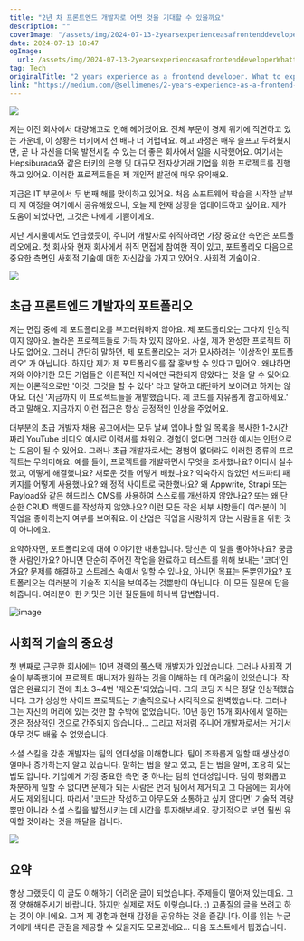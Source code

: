 ```yaml
---
title: "2년 차 프론트엔드 개발자로 어떤 것을 기대할 수 있을까요"
description: ""
coverImage: "/assets/img/2024-07-13-2yearsexperienceasafrontenddeveloperWhattoexpectinthesector_0.png"
date: 2024-07-13 18:47
ogImage:
  url: /assets/img/2024-07-13-2yearsexperienceasafrontenddeveloperWhattoexpectinthesector_0.png
tag: Tech
originalTitle: "2 years experience as a frontend developer. What to expect in the sector?"
link: "https://medium.com/@sellimenes/2-years-experience-as-a-frontend-developer-what-to-expect-in-the-sector-aca7752138ca"
---
```


<img src="/assets/img/2024-07-13-2yearsexperienceasafrontenddeveloperWhattoexpectinthesector_0.png" />

저는 이전 회사에서 대량해고로 인해 헤어졌어요. 전체 부문이 경제 위기에 직면하고 있는 가운데, 이 상황은 터키에서 천 배나 더 어렵네요. 해고 과정은 매우 슬프고 두려웠지만, 곧 나 자신을 더욱 발전시킬 수 있는 더 좋은 회사에서 일을 시작했어요. 여기서는 Hepsiburada와 같은 터키의 은행 및 대규모 전자상거래 기업을 위한 프로젝트를 진행하고 있어요. 이러한 프로젝트들은 제 개인적 발전에 매우 유익해요.

지금은 IT 부문에서 두 번째 해를 맞이하고 있어요. 처음 소프트웨어 학습을 시작한 날부터 제 여정을 여기에서 공유해왔으니, 오늘 제 현재 상황을 업데이트하고 싶어요. 제가 도움이 되었다면, 그것은 나에게 기쁨이에요.

지난 게시물에서도 언급했듯이, 주니어 개발자로 취직하려면 가장 중요한 측면은 포트폴리오에요. 첫 회사와 현재 회사에서 취직 면접에 참여한 적이 있고, 포트폴리오 다음으로 중요한 측면인 사회적 기술에 대한 자신감을 가지고 있어요. 사회적 기술이요.

<div class="content-ad"></div>

<img src="/assets/img/2024-07-13-2yearsexperienceasafrontenddeveloperWhattoexpectinthesector_1.png" />

## 초급 프론트엔드 개발자의 포트폴리오

저는 면접 중에 제 포트폴리오를 부끄러워하지 않아요. 제 포트폴리오는 그다지 인상적이지 않아요. 놀라운 프로젝트들로 가득 차 있지 않아요. 사실, 제가 완성한 프로젝트 하나도 없어요. 그러니 간단히 말하면, 제 포트폴리오는 저가 묘사하려는 '이상적인 포트폴리오' 가 아닙니다. 하지만 제가 제 포트폴리오를 잘 홍보할 수 있다고 믿어요. 왜냐하면 저와 이야기한 모든 기업들은 이론적인 지식에만 국한되지 않았다는 것을 알 수 있어요. 저는 이론적으로만 '이것, 그것을 할 수 있다' 라고 말하고 대단하게 보이려고 하지는 않아요. 대신 '지금까지 이 프로젝트들을 개발했습니다. 제 코드를 자유롭게 참고하세요.' 라고 말해요. 지금까지 이런 접근은 항상 긍정적인 인상을 주었어요.

대부분의 초급 개발자 채용 공고에서는 모두 날씨 앱이나 할 일 목록을 복사한 1-2시간짜리 YouTube 비디오 예시로 이력서를 채워요. 경험이 없다면 그러한 예시는 인턴으로는 도움이 될 수 있어요. 그러나 초급 개발자로서는 경험이 없더라도 이러한 종류의 프로젝트는 무의미해요. 예를 들어, 프로젝트를 개발하면서 무엇을 조사했나요? 어디서 실수했고, 어떻게 해결했나요? 새로운 것을 어떻게 배웠나요? 익숙하지 않았던 서드파티 패키지를 어떻게 사용했나요? 왜 정적 사이트로 국한했나요? 왜 Appwrite, Strapi 또는 Payload와 같은 헤드리스 CMS를 사용하여 스스로를 개선하지 않았나요? 또는 왜 단순한 CRUD 백엔드를 작성하지 않았나요? 이런 모든 작은 세부 사항들이 여러분이 이 직업을 좋아하는지 여부를 보여줘요. 이 산업은 직업을 사랑하지 않는 사람들을 위한 것이 아니에요.

<div class="content-ad"></div>

요약하자면, 포트폴리오에 대해 이야기한 내용입니다. 당신은 이 일을 좋아하나요? 궁금한 사람인가요? 아니면 단순히 주어진 작업을 완료하고 테스트를 위해 보내는 '코더'인가요? 문제를 해결하고 스트레스 속에서 일할 수 있나요, 아니면 목표는 돈뿐인가요? 포트폴리오는 여러분의 기술적 지식을 보여주는 것뿐만이 아닙니다. 이 모든 질문에 답을 해줍니다. 여러분이 한 커밋은 이런 질문들에 하나씩 답변합니다.

![image](/assets/img/2024-07-13-2yearsexperienceasafrontenddeveloperWhattoexpectinthesector_2.png)

## 사회적 기술의 중요성

첫 번째로 근무한 회사에는 10년 경력의 풀스택 개발자가 있었습니다. 그러나 사회적 기술이 부족했기에 프로젝트 매니저가 원하는 것을 이해하는 데 어려움이 있었습니다. 작업은 완료되기 전에 최소 3~4번 '재오픈'되었습니다. 그의 코딩 지식은 정말 인상적했습니다. 그가 상상한 사이드 프로젝트는 기술적으로나 시각적으로 완벽했습니다. 그러나 그는 자신의 머리에 있는 것만 할 수밖에 없었습니다. 10년 동안 15개 회사에서 일하는 것은 정상적인 것으로 간주되지 않습니다... 그리고 저처럼 주니어 개발자로서는 거기서 아무 것도 배울 수 없었습니다.

<div class="content-ad"></div>

소셜 스킬을 갖춘 개발자는 팀의 연대성을 이해합니다. 팀이 조화롭게 일할 때 생산성이 얼마나 증가하는지 알고 있습니다. 말하는 법을 알고 있고, 듣는 법을 알며, 조용히 있는 법도 압니다. 기업에게 가장 중요한 측면 중 하나는 팀의 연대성입니다. 팀이 평화롭고 차분하게 일할 수 없다면 문제가 되는 사람은 먼저 팀에서 제거되고 그 다음에는 회사에서도 제외됩니다. 따라서 '코드만 작성하고 아무도와 소통하고 싶지 않다면' 기술적 역량뿐만 아니라 소셜 스킬을 발전시키는 데 시간을 투자해보세요. 장기적으로 보면 훨씬 유익할 것이라는 것을 깨달을 겁니다.

 <img src="/assets/img/2024-07-13-2yearsexperienceasafrontenddeveloperWhattoexpectinthesector_3.png" />

## 요약

항상 그랬듯이 이 글도 이해하기 어려운 글이 되었습니다. 주제들이 떨어져 있는데요. 그 점 양해해주시기 바랍니다. 하지만 실제로 저도 이렇습니다. :) 고품질의 글을 쓰려고 하는 것이 아니에요. 그저 제 경험과 현재 감정을 공유하는 것을 즐깁니다. 이를 읽는 누군가에게 색다른 관점을 제공할 수 있을지도 모르겠네요... 다음 포스트에서 뵙겠습니다.

